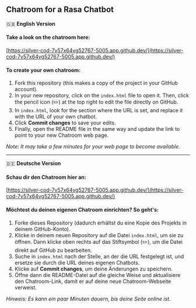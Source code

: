 ## Chatroom for a Rasa Chatbot

🇬🇧 **English Version**

#### Take a look on the chatroom here:  
[https://silver-cod-7v57x64vg52767-5005.app.github.dev/](https://silver-cod-7v57x64vg52767-5005.app.github.dev/)


#### To create your own chatroom:
1. Fork this repository (this makes a copy of the project in your GitHub account).
2. In your new repository, click on the `index.html` file to open it. Then, click the pencil icon (✏️) at the top right to edit the file directly on GitHub.
3. In `index.html`, look for the section where the URL is set, and replace it with the URL of your own chatbot.
4. Click **Commit changes** to save your edits.
5. Finally, open the README file in the same way and update the link to point to your new Chatroom web page.
   
*Note: It may take a few minutes for your web page to become available.*

---

🇩🇪 **Deutsche Version**

#### Schau dir den Chatroom hier an:  
[https://silver-cod-7v57x64vg52767-5005.app.github.dev/](https://silver-cod-7v57x64vg52767-5005.app.github.dev/)

#### Möchtest du deinen eigenen Chatroom einrichten? So geht's:
1. Forke dieses Repository (dadurch erhältst du eine Kopie des Projekts in deinem GitHub-Konto).
2. Klicke in deinem neuen Repository auf die Datei `index.html`, um sie zu öffnen. Dann klicke oben rechts auf das Stiftsymbol (✏️), um die Datei direkt auf GitHub zu bearbeiten.
3. Suche in `index.html` nach der Stelle, an der die URL festgelegt ist, und ersetze sie durch die URL deines eigenen Chatbots.
4. Klicke auf **Commit changes**, um deine Änderungen zu speichern.
5. Öffne dann die README-Datei auf die gleiche Weise und aktualisiere den Chatroom-Link, damit er auf deine neue Chatroom-Webseite verweist.

*Hinweis: Es kann ein paar Minuten dauern, bis deine Seite online ist.*





